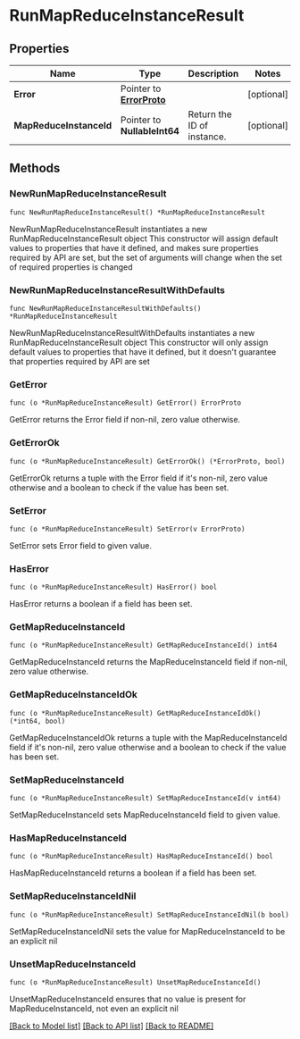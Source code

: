 # RunMapReduceInstanceResult

## Properties

Name | Type | Description | Notes
------------ | ------------- | ------------- | -------------
**Error** | Pointer to [**ErrorProto**](ErrorProto.md) |  | [optional] 
**MapReduceInstanceId** | Pointer to **NullableInt64** | Return the ID of instance. | [optional] 

## Methods

### NewRunMapReduceInstanceResult

`func NewRunMapReduceInstanceResult() *RunMapReduceInstanceResult`

NewRunMapReduceInstanceResult instantiates a new RunMapReduceInstanceResult object
This constructor will assign default values to properties that have it defined,
and makes sure properties required by API are set, but the set of arguments
will change when the set of required properties is changed

### NewRunMapReduceInstanceResultWithDefaults

`func NewRunMapReduceInstanceResultWithDefaults() *RunMapReduceInstanceResult`

NewRunMapReduceInstanceResultWithDefaults instantiates a new RunMapReduceInstanceResult object
This constructor will only assign default values to properties that have it defined,
but it doesn't guarantee that properties required by API are set

### GetError

`func (o *RunMapReduceInstanceResult) GetError() ErrorProto`

GetError returns the Error field if non-nil, zero value otherwise.

### GetErrorOk

`func (o *RunMapReduceInstanceResult) GetErrorOk() (*ErrorProto, bool)`

GetErrorOk returns a tuple with the Error field if it's non-nil, zero value otherwise
and a boolean to check if the value has been set.

### SetError

`func (o *RunMapReduceInstanceResult) SetError(v ErrorProto)`

SetError sets Error field to given value.

### HasError

`func (o *RunMapReduceInstanceResult) HasError() bool`

HasError returns a boolean if a field has been set.

### GetMapReduceInstanceId

`func (o *RunMapReduceInstanceResult) GetMapReduceInstanceId() int64`

GetMapReduceInstanceId returns the MapReduceInstanceId field if non-nil, zero value otherwise.

### GetMapReduceInstanceIdOk

`func (o *RunMapReduceInstanceResult) GetMapReduceInstanceIdOk() (*int64, bool)`

GetMapReduceInstanceIdOk returns a tuple with the MapReduceInstanceId field if it's non-nil, zero value otherwise
and a boolean to check if the value has been set.

### SetMapReduceInstanceId

`func (o *RunMapReduceInstanceResult) SetMapReduceInstanceId(v int64)`

SetMapReduceInstanceId sets MapReduceInstanceId field to given value.

### HasMapReduceInstanceId

`func (o *RunMapReduceInstanceResult) HasMapReduceInstanceId() bool`

HasMapReduceInstanceId returns a boolean if a field has been set.

### SetMapReduceInstanceIdNil

`func (o *RunMapReduceInstanceResult) SetMapReduceInstanceIdNil(b bool)`

 SetMapReduceInstanceIdNil sets the value for MapReduceInstanceId to be an explicit nil

### UnsetMapReduceInstanceId
`func (o *RunMapReduceInstanceResult) UnsetMapReduceInstanceId()`

UnsetMapReduceInstanceId ensures that no value is present for MapReduceInstanceId, not even an explicit nil

[[Back to Model list]](../README.md#documentation-for-models) [[Back to API list]](../README.md#documentation-for-api-endpoints) [[Back to README]](../README.md)


